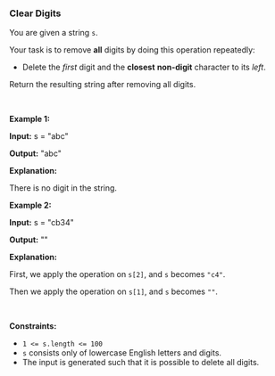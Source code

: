 
<h3>Clear Digits</h3>
<div><p>You are given a string <code>s</code>.</p>
<p>Your task is to remove <strong>all</strong> digits by doing this operation repeatedly:</p>
<ul>
<li>Delete the <em>first</em> digit and the <strong>closest</strong> <b>non-digit</b> character to its <em>left</em>.</li>
</ul>
<p>Return the resulting string after removing all digits.</p>
<p> </p>
<p><strong>Example 1:</strong></p>
<div class="example-block">
<p><strong>Input:</strong> <span class="example-io">s = "abc"</span></p>
<p><strong>Output:</strong> <span class="example-io">"abc"</span></p>
<p><strong>Explanation:</strong></p>
<p>There is no digit in the string.</p>
</div>
<p><strong>Example 2:</strong></p>
<div class="example-block">
<p><strong>Input:</strong> <span class="example-io">s = "cb34"</span></p>
<p><strong>Output:</strong> <span class="example-io">""</span></p>
<p><strong>Explanation:</strong></p>
<p>First, we apply the operation on <code>s[2]</code>, and <code>s</code> becomes <code>"c4"</code>.</p>
<p>Then we apply the operation on <code>s[1]</code>, and <code>s</code> becomes <code>""</code>.</p>
</div>
<p> </p>
<p><strong>Constraints:</strong></p>
<ul>
<li><code>1 &lt;= s.length &lt;= 100</code></li>
<li><code>s</code> consists only of lowercase English letters and digits.</li>
<li>The input is generated such that it is possible to delete all digits.</li>
</ul>
</div>
